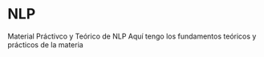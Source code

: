 # NLP
Material Práctivco y Teórico de NLP
Aquí tengo los fundamentos teóricos y prácticos de la materia

